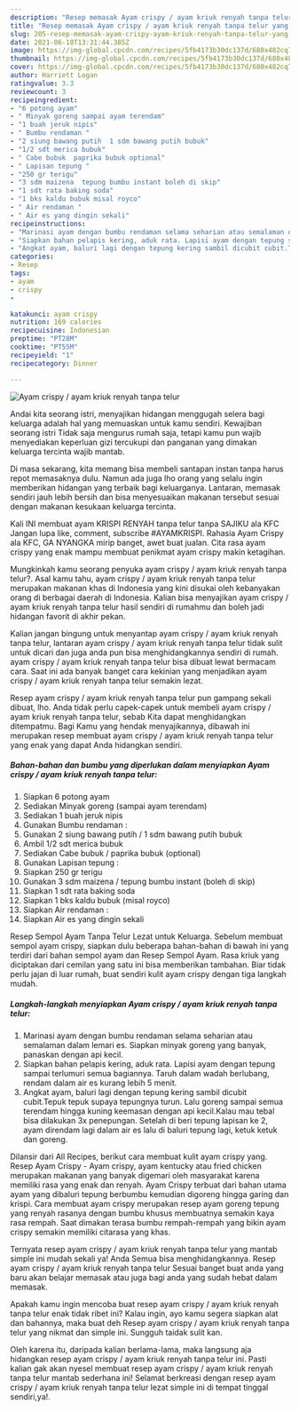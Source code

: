 ```yaml
---
description: "Resep memasak Ayam crispy / ayam kriuk renyah tanpa telur yang nikmat dan Mudah Dibuat"
title: "Resep memasak Ayam crispy / ayam kriuk renyah tanpa telur yang nikmat dan Mudah Dibuat"
slug: 205-resep-memasak-ayam-crispy-ayam-kriuk-renyah-tanpa-telur-yang-nikmat-dan-mudah-dibuat
date: 2021-06-10T13:31:44.385Z
image: https://img-global.cpcdn.com/recipes/5fb4173b30dc137d/680x482cq70/ayam-crispy-ayam-kriuk-renyah-tanpa-telur-foto-resep-utama.jpg
thumbnail: https://img-global.cpcdn.com/recipes/5fb4173b30dc137d/680x482cq70/ayam-crispy-ayam-kriuk-renyah-tanpa-telur-foto-resep-utama.jpg
cover: https://img-global.cpcdn.com/recipes/5fb4173b30dc137d/680x482cq70/ayam-crispy-ayam-kriuk-renyah-tanpa-telur-foto-resep-utama.jpg
author: Harriett Logan
ratingvalue: 3.3
reviewcount: 3
recipeingredient:
- "6 potong ayam"
- " Minyak goreng sampai ayam terendam"
- "1 buah jeruk nipis"
- " Bumbu rendaman "
- "2 siung bawang putih  1 sdm bawang putih bubuk"
- "1/2 sdt merica bubuk"
- " Cabe bubuk  paprika bubuk optional"
- " Lapisan tepung "
- "250 gr terigu"
- "3 sdm maizena  tepung bumbu instant boleh di skip"
- "1 sdt rata baking soda"
- "1 bks kaldu bubuk misal royco"
- " Air rendaman "
- " Air es yang dingin sekali"
recipeinstructions:
- "Marinasi ayam dengan bumbu rendaman selama seharian atau semalaman dalam lemari es. Siapkan minyak goreng yang banyak, panaskan dengan api kecil."
- "Siapkan bahan pelapis kering, aduk rata. Lapisi ayam dengan tepung sampai terlumuri semua bagiannya. Taruh dalam wadah berlubang, rendam dalam air es kurang lebih 5 menit."
- "Angkat ayam, baluri lagi dengan tepung kering sambil dicubit cubit.Tepuk tepuk supaya tepungnya turun. Lalu goreng sampai semua terendam hingga kuning keemasan dengan api kecil.Kalau mau tebal bisa dilakukan 3x penepungan. Setelah di beri tepung lapisan ke 2, ayam direndam lagi dalam air es lalu di baluri tepung lagi, ketuk ketuk dan goreng."
categories:
- Resep
tags:
- ayam
- crispy
- 

katakunci: ayam crispy  
nutrition: 169 calories
recipecuisine: Indonesian
preptime: "PT28M"
cooktime: "PT55M"
recipeyield: "1"
recipecategory: Dinner

---
```



![Ayam crispy / ayam kriuk renyah tanpa telur](https://img-global.cpcdn.com/recipes/5fb4173b30dc137d/680x482cq70/ayam-crispy-ayam-kriuk-renyah-tanpa-telur-foto-resep-utama.jpg)

Andai kita seorang istri, menyajikan hidangan menggugah selera bagi keluarga adalah hal yang memuaskan untuk kamu sendiri. Kewajiban seorang istri Tidak saja mengurus rumah saja, tetapi kamu pun wajib menyediakan keperluan gizi tercukupi dan panganan yang dimakan keluarga tercinta wajib mantab.

Di masa  sekarang, kita memang bisa membeli santapan instan tanpa harus repot memasaknya dulu. Namun ada juga lho orang yang selalu ingin memberikan hidangan yang terbaik bagi keluarganya. Lantaran, memasak sendiri jauh lebih bersih dan bisa menyesuaikan makanan tersebut sesuai dengan makanan kesukaan keluarga tercinta. 

Kali INI membuat ayam KRISPI RENYAH tanpa telur tanpa SAJIKU ala KFC Jangan lupa like, comment, subscribe #AYAMKRISPI. Rahasia Ayam Crispy ala KFC, GA NYANGKA mirip banget, awet buat jualan. Cita rasa ayam crispy yang enak mampu membuat penikmat ayam crispy makin ketagihan.

Mungkinkah kamu seorang penyuka ayam crispy / ayam kriuk renyah tanpa telur?. Asal kamu tahu, ayam crispy / ayam kriuk renyah tanpa telur merupakan makanan khas di Indonesia yang kini disukai oleh kebanyakan orang di berbagai daerah di Indonesia. Kalian bisa menyajikan ayam crispy / ayam kriuk renyah tanpa telur hasil sendiri di rumahmu dan boleh jadi hidangan favorit di akhir pekan.

Kalian jangan bingung untuk menyantap ayam crispy / ayam kriuk renyah tanpa telur, lantaran ayam crispy / ayam kriuk renyah tanpa telur tidak sulit untuk dicari dan juga anda pun bisa menghidangkannya sendiri di rumah. ayam crispy / ayam kriuk renyah tanpa telur bisa dibuat lewat bermacam cara. Saat ini ada banyak banget cara kekinian yang menjadikan ayam crispy / ayam kriuk renyah tanpa telur semakin lezat.

Resep ayam crispy / ayam kriuk renyah tanpa telur pun gampang sekali dibuat, lho. Anda tidak perlu capek-capek untuk membeli ayam crispy / ayam kriuk renyah tanpa telur, sebab Kita dapat menghidangkan ditempatmu. Bagi Kamu yang hendak menyajikannya, dibawah ini merupakan resep membuat ayam crispy / ayam kriuk renyah tanpa telur yang enak yang dapat Anda hidangkan sendiri.

<!--inarticleads1-->

##### Bahan-bahan dan bumbu yang diperlukan dalam menyiapkan Ayam crispy / ayam kriuk renyah tanpa telur:

1. Siapkan 6 potong ayam
1. Sediakan  Minyak goreng (sampai ayam terendam)
1. Sediakan 1 buah jeruk nipis
1. Gunakan  Bumbu rendaman :
1. Gunakan 2 siung bawang putih / 1 sdm bawang putih bubuk
1. Ambil 1/2 sdt merica bubuk
1. Sediakan  Cabe bubuk / paprika bubuk (optional)
1. Gunakan  Lapisan tepung :
1. Siapkan 250 gr terigu
1. Gunakan 3 sdm maizena / tepung bumbu instant (boleh di skip)
1. Siapkan 1 sdt rata baking soda
1. Siapkan 1 bks kaldu bubuk (misal royco)
1. Siapkan  Air rendaman :
1. Siapkan  Air es yang dingin sekali


Resep Sempol Ayam Tanpa Telur Lezat untuk Keluarga. Sebelum membuat sempol ayam crispy, siapkan dulu beberapa bahan-bahan di bawah ini yang terdiri dari bahan sempol ayam dan Resep Sempol Ayam. Rasa kriuk yang diciptakan dari cemilan yang satu ini bisa memberikan tambahan. Biar tidak perlu jajan di luar rumah, buat sendiri kulit ayam crispy dengan tiga langkah mudah. 

<!--inarticleads2-->

##### Langkah-langkah menyiapkan Ayam crispy / ayam kriuk renyah tanpa telur:

1. Marinasi ayam dengan bumbu rendaman selama seharian atau semalaman dalam lemari es. Siapkan minyak goreng yang banyak, panaskan dengan api kecil.
1. Siapkan bahan pelapis kering, aduk rata. Lapisi ayam dengan tepung sampai terlumuri semua bagiannya. Taruh dalam wadah berlubang, rendam dalam air es kurang lebih 5 menit.
1. Angkat ayam, baluri lagi dengan tepung kering sambil dicubit cubit.Tepuk tepuk supaya tepungnya turun. Lalu goreng sampai semua terendam hingga kuning keemasan dengan api kecil.Kalau mau tebal bisa dilakukan 3x penepungan. Setelah di beri tepung lapisan ke 2, ayam direndam lagi dalam air es lalu di baluri tepung lagi, ketuk ketuk dan goreng.


Dilansir dari All Recipes, berikut cara membuat kulit ayam crispy yang. Resep Ayam Crispy - Ayam crispy, ayam kentucky atau fried chicken merupakan makanan yang banyak digemari oleh masyarakat karena memiliki rasa yang enak dan renyah. Ayam Crispy terbuat dari bahan utama ayam yang dibaluri tepung berbumbu kemudian digoreng hingga garing dan krispi. Cara membuat ayam crispy merupakan resep ayam goreng tepung yang renyah rasanya dengan bumbu khusus membuatnya semakin kaya rasa rempah. Saat dimakan terasa bumbu rempah-rempah yang bikin ayam crispy semakin memiliki citarasa yang khas. 

Ternyata resep ayam crispy / ayam kriuk renyah tanpa telur yang mantab simple ini mudah sekali ya! Anda Semua bisa menghidangkannya. Resep ayam crispy / ayam kriuk renyah tanpa telur Sesuai banget buat anda yang baru akan belajar memasak atau juga bagi anda yang sudah hebat dalam memasak.

Apakah kamu ingin mencoba buat resep ayam crispy / ayam kriuk renyah tanpa telur enak tidak ribet ini? Kalau ingin, ayo kamu segera siapkan alat dan bahannya, maka buat deh Resep ayam crispy / ayam kriuk renyah tanpa telur yang nikmat dan simple ini. Sungguh taidak sulit kan. 

Oleh karena itu, daripada kalian berlama-lama, maka langsung aja hidangkan resep ayam crispy / ayam kriuk renyah tanpa telur ini. Pasti kalian gak akan nyesel membuat resep ayam crispy / ayam kriuk renyah tanpa telur mantab sederhana ini! Selamat berkreasi dengan resep ayam crispy / ayam kriuk renyah tanpa telur lezat simple ini di tempat tinggal sendiri,ya!.

